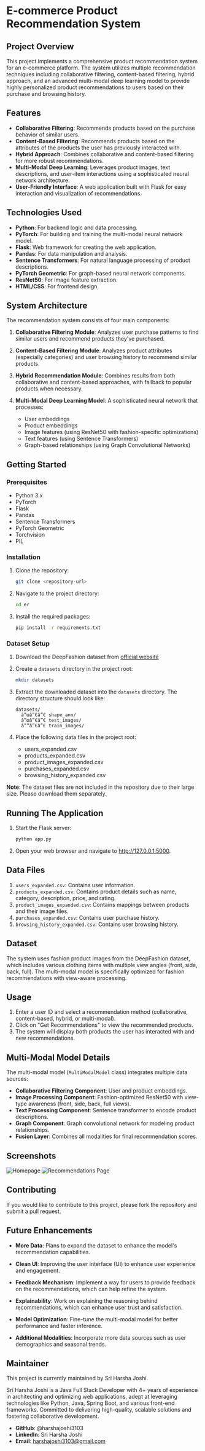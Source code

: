 # E-commerce Product Recommendation System

## Project Overview
This project implements a comprehensive product recommendation system for an e-commerce platform. The system utilizes multiple recommendation techniques including collaborative filtering, content-based filtering, hybrid approach, and an advanced multi-modal deep learning model to provide highly personalized product recommendations to users based on their purchase and browsing history.

## Features
- **Collaborative Filtering**: Recommends products based on the purchase behavior of similar users.
- **Content-Based Filtering**: Recommends products based on the attributes of the products the user has previously interacted with.
- **Hybrid Approach**: Combines collaborative and content-based filtering for more robust recommendations.
- **Multi-Modal Deep Learning**: Leverages product images, text descriptions, and user-item interactions using a sophisticated neural network architecture.
- **User-Friendly Interface**: A web application built with Flask for easy interaction and visualization of recommendations.

## Technologies Used
- **Python**: For backend logic and data processing.
- **PyTorch**: For building and training the multi-modal neural network model.
- **Flask**: Web framework for creating the web application.
- **Pandas**: For data manipulation and analysis.
- **Sentence Transformers**: For natural language processing of product descriptions.
- **PyTorch Geometric**: For graph-based neural network components.
- **ResNet50**: For image feature extraction.
- **HTML/CSS**: For frontend design.

## System Architecture
The recommendation system consists of four main components:

1.  **Collaborative Filtering Module**: Analyzes user purchase patterns to find similar users and recommend products they've purchased.

2.  **Content-Based Filtering Module**: Analyzes product attributes (especially categories) and user browsing history to recommend similar products.

3.  **Hybrid Recommendation Module**: Combines results from both collaborative and content-based approaches, with fallback to popular products when necessary.

4.  **Multi-Modal Deep Learning Model**: A sophisticated neural network that processes:
    -   User embeddings
    -   Product embeddings
    -   Image features (using ResNet50 with fashion-specific optimizations)
    -   Text features (using Sentence Transformers)
    -   Graph-based relationships (using Graph Convolutional Networks)

## Getting Started

### Prerequisites
- Python 3.x
- PyTorch
- Flask
- Pandas
- Sentence Transformers
- PyTorch Geometric
- Torchvision
- PIL

### Installation
1.  Clone the repository:
    ```bash
    git clone <repository-url>
    ```

2.  Navigate to the project directory:
    ```bash
    cd er
    ```

3.  Install the required packages:
    ```bash
    pip install -r requirements.txt
    ```

### Dataset Setup
1.  Download the DeepFashion dataset from [official website](http://mmlab.ie.cuhk.edu.hk/projects/DeepFashion.html)

2.  Create a `datasets` directory in the project root:
    ```bash
    mkdir datasets
    ```

3.  Extract the downloaded dataset into the `datasets` directory. The directory structure should look like:
    ```
    datasets/
      â”œâ”€â”€ shape_ann/
      â”œâ”€â”€ test_images/
      â””â”€â”€ train_images/
    ```

4.  Place the following data files in the project root:
    -   users_expanded.csv
    -   products_expanded.csv
    -   product_images_expanded.csv
    -   purchases_expanded.csv
    -   browsing_history_expanded.csv

**Note**: The dataset files are not included in the repository due to their large size. Please download them separately.

## Running The Application
1.  Start the Flask server:
    ```bash
    python app.py
    ```

2.  Open your web browser and navigate to http://127.0.0.1:5000.

## Data Files
1.  `users_expanded.csv`: Contains user information.
2.  `products_expanded.csv`: Contains product details such as name, category, description, price, and rating.
3.  `product_images_expanded.csv`: Contains mappings between products and their image files.
4.  `purchases_expanded.csv`: Contains user purchase history.
5.  `browsing_history_expanded.csv`: Contains user browsing history.

## Dataset
The system uses fashion product images from the DeepFashion dataset, which includes various clothing items with multiple view angles (front, side, back, full). The multi-modal model is specifically optimized for fashion recommendations with view-aware processing.

## Usage
1.  Enter a user ID and select a recommendation method (collaborative, content-based, hybrid, or multi-modal).
2.  Click on "Get Recommendations" to view the recommended products.
3.  The system will display both products the user has interacted with and new recommendations.

## Multi-Modal Model Details
The multi-modal model (`MultiModalModel` class) integrates multiple data sources:

-   **Collaborative Filtering Component**: User and product embeddings.
-   **Image Processing Component**: Fashion-optimized ResNet50 with view-type awareness (front, side, back, full views).
-   **Text Processing Component**: Sentence transformer to encode product descriptions.
-   **Graph Component**: Graph convolutional network for modeling product relationships.
-   **Fusion Layer**: Combines all modalities for final recommendation scores.

## Screenshots
![Homepage](images/homepage.png)
![Recommendations Page](images/recommendations.png)

## Contributing
If you would like to contribute to this project, please fork the repository and submit a pull request.

## Future Enhancements

-   **More Data**: Plans to expand the dataset to enhance the model's recommendation capabilities.
    
-   **Clean UI**: Improving the user interface (UI) to enhance user experience and engagement.

-   **Feedback Mechanism**: Implement a way for users to provide feedback on the recommendations, which can help refine the system.

-   **Explainability**: Work on explaining the reasoning behind recommendations, which can enhance user trust and satisfaction.

-   **Model Optimization**: Fine-tune the multi-modal model for better performance and faster inference.

-   **Additional Modalities**: Incorporate more data sources such as user demographics and seasonal trends.

## Maintainer

This project is currently maintained by Sri Harsha Joshi.

Sri Harsha Joshi is a Java Full Stack Developer with 4+ years of experience in architecting and optimizing web applications, adept at leveraging technologies like Python, Java, Spring Boot, and various front-end frameworks. Committed to delivering high-quality, scalable solutions and fostering collaborative development.

-   **GitHub**: @harshajoshi3103
-   **LinkedIn**: Sri Harsha Joshi
-   **Email**: harshajoshi3103@gmail.com